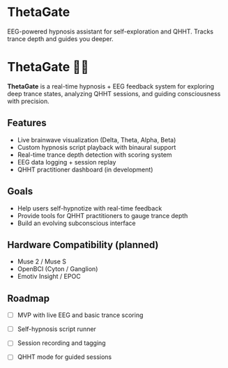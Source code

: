 # ThetaGate
EEG-powered hypnosis assistant for self-exploration and QHHT. Tracks trance depth and guides you deeper.
# ThetaGate 🧠🔮

**ThetaGate** is a real-time hypnosis + EEG feedback system for exploring deep trance states, analyzing QHHT sessions, and guiding consciousness with precision.

## Features
- Live brainwave visualization (Delta, Theta, Alpha, Beta)
- Custom hypnosis script playback with binaural support
- Real-time trance depth detection with scoring system
- EEG data logging + session replay
- QHHT practitioner dashboard (in development)

## Goals
- Help users self-hypnotize with real-time feedback
- Provide tools for QHHT practitioners to gauge trance depth
- Build an evolving subconscious interface

## Hardware Compatibility (planned)
- Muse 2 / Muse S
- OpenBCI (Cyton / Ganglion)
- Emotiv Insight / EPOC

## Roadmap
- [ ] MVP with live EEG and basic trance scoring
- [ ] Self-hypnosis script runner
- [ ] Session recording and tagging
- [ ] QHHT mode for guided sessions

